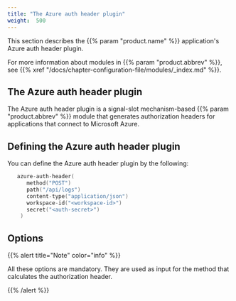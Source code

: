 ```yaml
---
title: "The Azure auth header plugin"
weight:  500
---
```

<!-- DISCLAIMER: This file is based on the syslog-ng Open Source Edition documentation https://github.com/balabit/syslog-ng-ose-guides/commit/2f4a52ee61d1ea9ad27cb4f3168b95408fddfdf2 and is used under the terms of The syslog-ng Open Source Edition Documentation License. The file has been modified by Axoflow. -->

This section describes the {{% param "product.name" %}} application's Azure auth header plugin.

For more information about modules in {{% param "product.abbrev" %}}, see {{% xref "/docs/chapter-configuration-file/modules/_index.md" %}}.


## The Azure auth header plugin

The Azure auth header plugin is a signal-slot mechanism-based {{% param "product.abbrev" %}} module that generates authorization headers for applications that connect to Microsoft Azure.



## Defining the Azure auth header plugin

You can define the Azure auth header plugin by the following:

```c
   azure-auth-header(
      method("POST")
      path("/api/logs")
      content-type("application/json")
      workspace-id("<workspace-id>")
      secret("<auth-secret>")
    )
```



## Options

{{% alert title="Note" color="info" %}}

All these options are mandatory. They are used as input for the method that calculates the authorization header.

{{% /alert %}}

